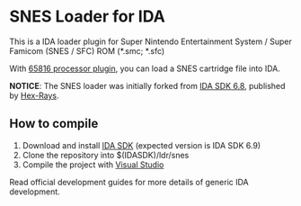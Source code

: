 SNES Loader for IDA
===================

This is a IDA loader plugin for Super Nintendo Entertainment System / Super Famicom (SNES / SFC) ROM (*.smc; *.sfc)

With [65816 processor plugin](https://github.com/gocha/ida-65816-module), you can load a SNES cartridge file into IDA.

**NOTICE**:
The SNES loader was initially forked from [IDA SDK 6.8](https://www.hex-rays.com/products/ida/support/download.shtml),
published by [Hex-Rays](https://www.hex-rays.com/).

How to compile
--------------

1. Download and install [IDA SDK](https://www.hex-rays.com/products/ida/support/download.shtml) (expected version is IDA SDK 6.9)
2. Clone the repository into $(IDASDK)/ldr/snes
3. Compile the project with [Visual Studio](https://www.visualstudio.com/downloads/download-visual-studio-vs.aspx)

Read official development guides for more details of generic IDA development.

